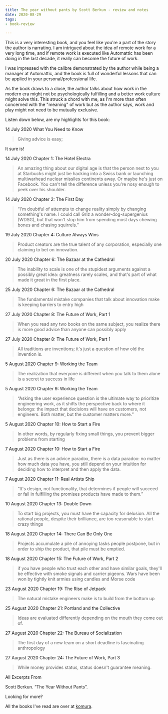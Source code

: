 ```yaml
---
title: The year without pants by Scott Berkun - review and notes
date: 2020-08-29
tags:
- book-review

---
```

This is a very interesting book, and you feel like you're a part of the story the author is narrating. I am intrigued about the idea of remote work for a very long time, and if remote work is executed like Automattic has been doing in the last decade, it really can become the future of work.

I was impressed with the calibre demonstrated by the author while being a manager at Automattic, and the book is full of wonderful lessons that can be applied in your personal/professional life.

As the book draws to a close, the author talks about how work in the modern era might not be psychologically fulfilling and a better work culture might solve this. This struck a chord with me, as I'm more than often concerned with the "meaning" of work but as the author says, work and play might not need to be mutually exclusive.

Listen down below, are my highlights for this book:

14 July 2020
What You Need to Know

> Giving advice is easy;

It sure is!

14 July 2020
Chapter 1: The Hotel Electra

> An amazing thing about our digital age is that the person next to you at Starbucks might just be hacking into a Swiss bank or launching multiwarhead nuclear missiles continents away. Or maybe he's just on Facebook. You can't tell the difference unless you're nosy enough to peek over his shoulder.

14 July 2020
Chapter 2: The First Day

> “I'm doubtful of attempts to change reality simply by changing something's name. I could call Griz a wonder-dog-supergenius (WDSG), but that won't stop him from spending most days chewing bones and chasing squirrels.”

19 July 2020
Chapter 4: Culture Always Wins

> Product creators are the true talent of any corporation, especially one claiming to bet on innovation.

20 July 2020
Chapter 6: The Bazaar at the Cathedral

> The inability to scale is one of the stupidest arguments against a possibly great idea: greatness rarely scales, and that's part of what made it great in the first place.

25 July 2020
Chapter 6: The Bazaar at the Cathedral

> The fundamental mistake companies that talk about innovation make is keeping barriers to entry high

27 July 2020
Chapter 8: The Future of Work, Part 1

> When you read any two books on the same subject, you realize there is more good advice than anyone can possibly apply

27 July 2020
Chapter 8: The Future of Work, Part 1

> All traditions are inventions; it's just a question of how old the invention is.

5 August 2020
Chapter 9: Working the Team

> The realization that everyone is different when you talk to them alone is a secret to success in life

5 August 2020
Chapter 9: Working the Team

> “Asking the user experience question is the ultimate way to prioritize engineering work, as it shifts the perspective back to where it belongs: the impact that decisions will have on customers, not engineers. Both matter, but the customer matters more.”

5 August 2020
Chapter 10: How to Start a Fire

> In other words, by regularly fixing small things, you prevent bigger problems from starting

7 August 2020
Chapter 10: How to Start a Fire

> Just as there is an advice paradox, there is a data paradox: no matter how much data you have, you still depend on your intuition for deciding how to interpret and then apply the data.

7 August 2020
Chapter 11: Real Artists Ship

> “It's design, not functionality, that determines if people will succeed or fail in fulfilling the promises products have made to them.”

10 August 2020
Chapter 13: Double Down

> To start big projects, you must have the capacity for delusion. All the rational people, despite their brilliance, are too reasonable to start crazy things

18 August 2020
Chapter 14: There Can Be Only One

> Projects accumulate a pile of annoying tasks people postpone, but in order to ship the product, that pile must be emptied.

18 August 2020
Chapter 15: The Future of Work, Part 2

> if you have people who trust each other and have similar goals, they'll be effective with smoke signals and carrier pigeons. Wars have been won by tightly knit armies using candles and Morse code

23 August 2020
Chapter 19: The Rise of Jetpack

> The natural mistake engineers make is to build from the bottom up

25 August 2020
Chapter 21: Portland and the Collective

> Ideas are evaluated differently depending on the mouth they come out of.

27 August 2020
Chapter 22: The Bureau of Socialization

> The first day of a new team on a short deadline is fascinating anthropology

27 August 2020
Chapter 24: The Future of Work, Part 3

> While money provides status, status doesn't guarantee meaning.

All Excerpts From

Scott Berkun. “The Year Without Pants”.

Looking for more?

All the books I've read are over at [komura](/komura).
